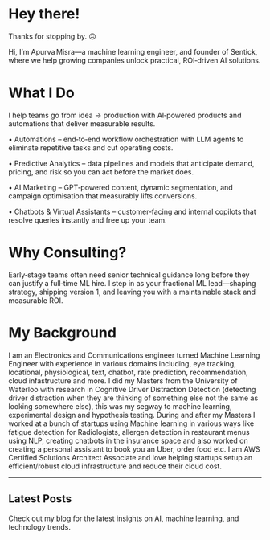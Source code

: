 # Hey there!

Thanks for stopping by. 🙃

Hi, I’m Apurva Misra—a machine learning engineer, and founder of Sentick, where we help growing companies unlock practical, ROI‑driven AI solutions.

# What I Do

I help teams go from idea → production with AI‑powered products and automations that deliver measurable results.

• Automations – end‑to‑end workflow orchestration with LLM agents to eliminate repetitive tasks and cut operating costs.

• Predictive Analytics – data pipelines and models that anticipate demand, pricing, and risk so you can act before the market does.

• AI Marketing – GPT‑powered content, dynamic segmentation, and campaign optimisation that measurably lifts conversions.

• Chatbots & Virtual Assistants – customer‑facing and internal copilots that resolve queries instantly and free up your team.

# Why Consulting?

Early‑stage teams often need senior technical guidance long before they can justify a full‑time ML hire. I step in as your fractional ML lead—shaping strategy, shipping version 1, and leaving you with a maintainable stack and measurable ROI.

# My Background

I am an Electronics and Communications engineer turned Machine Learning Engineer with experience in various domains including, eye tracking, locational, physiological, text, chatbot, rate prediction, recommendation, cloud infastructure and more. I did my Masters from the University of Waterloo with research in Cognitive Driver Distraction Detection (detecting driver distraction when they are thinking of something else not the same as looking somewhere else), this was my segway to machine learning, experimental design and hypothesis testing. During and after my Masters I worked at a bunch of startups using Machine learning in various ways like fatigue detection for Radiologists, allergen detection in restaurant menus using NLP, creating chatbots in the insurance space and also worked on creating a personal assistant to book you an Uber, order food etc. I am AWS Certified Solutions Architect Associate and love helping startups setup an efficient/robust cloud infrastructure and reduce their cloud cost.

---

## Latest Posts

Check out my [blog](/blog/) for the latest insights on AI, machine learning, and technology trends.
